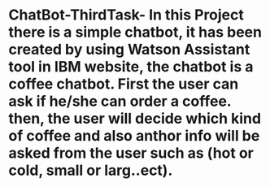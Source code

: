 # ChatBot-ThirdTask- In this Project there is a simple chatbot, it has been created by using Watson Assistant tool in IBM website, the chatbot is a coffee chatbot. First the user can ask if he/she can order a coffee. then, the user will decide which kind of coffee and also anthor info will be asked from the user such as (hot or cold, small or larg..ect). 
